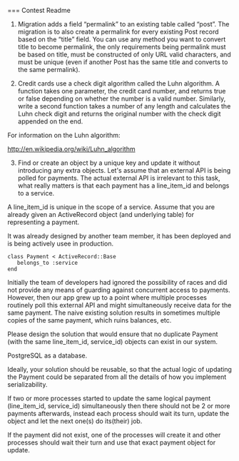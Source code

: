 === Contest Readme

1. Migration adds a field “permalink” to an existing table called “post”. The migration
is to also create a permalink for every existing Post record based on the “title” field.
You can use any method you want to convert title to become permalink, the only requirements
being permalink must be based on title, must be constructed of only URL valid characters,
and must be unique (even if another Post has the same title and converts to the same permalink).

2. Credit cards use a check digit algorithm called the Luhn algorithm. A function takes one
parameter, the credit card number, and returns true or false depending on whether the number
is a valid number. Similarly, write a second function takes a number of any length and
calculates the Luhn check digit and returns the original number with the check digit
appended on the end.

For information on the Luhn algorithm:

http://en.wikipedia.org/wiki/Luhn_algorithm

3. Find or create an object by a unique key and update it without introducing any extra objects.
Let's assume that an external API is being polled for payments. The actual external API is
irrelevant to this task, what really matters is that each payment has a line_item_id and belongs to
a service.

A line_item_id is unique in the scope of a service.
Assume that you are already given an ActiveRecord object (and underlying table) for
representing a payment.

It was already designed by another team member, it has been deployed and is being actively
usee in production.

    class Payment < ActiveRecord::Base
       belongs_to :service
    end

Initially the team of developers had ignored the possibility of races and did not provide any
means of guarding against concurrent access to payments.
However, then our app grew up to a point where multiple processes routinely poll this external
API and might simultaneously receive data for the same payment.
The naive existing solution results in sometimes multiple copies of the same payment, which
ruins balances, etc.

Please design the solution that would ensure that no duplicate Payment (with the same
line_item_id, service_id) objects can exist in our system.

PostgreSQL as a database.

Ideally, your solution should be re­usable, so that the actual logic of updating the Payment
could be separated from all the details of how you implement serializability.

If two or more processes started to update the same logical payment (line_item_id, service_id)
simultaneously then there should not be 2 or more payments afterwards, instead each process
should wait its turn, update the object and let the next one(s) do its(their) job.

If the payment did not exist, one of the processes will create it and other processes should
wait their turn and use that exact payment object for update.

